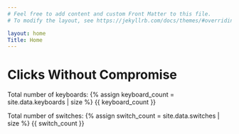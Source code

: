 ```yaml
---
# Feel free to add content and custom Front Matter to this file.
# To modify the layout, see https://jekyllrb.com/docs/themes/#overriding-theme-defaults

layout: home
Title: Home
---
```

# Clicks Without Compromise

  
  Total number of keyboards: 
    {% assign keyboard_count = site.data.keyboards | size %}
    {{ keyboard_count }}

Total number of switches: 
{% assign switch_count = site.data.switches | size %}
    {{ switch_count }}
